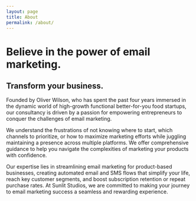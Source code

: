 ```yaml
---
layout: page
title: About
permalink: /about/
---
```


# Believe in the power of email marketing. 
## Transform your business.
Founded by Oliver Wilson, who has spent the past four years immersed in the dynamic world of high-growth functional better-for-you food startups, our consultancy is driven by a passion for empowering entrepreneurs to conquer the challenges of email marketing.

We understand the frustrations of not knowing where to start, which channels to prioritize, or how to maximize marketing efforts while juggling maintaining a presence across multiple platforms. We offer comprehensive guidance to help you navigate the complexities of marketing your products with confidence.

Our expertise lies in streamlining email marketing for product-based businesses, creating automated email and SMS flows that simplify your life, reach key customer segments, and boost subscription retention or repeat purchase rates.
At Sunlit Studios, we are committed to making your journey to email marketing success a seamless and rewarding experience.
